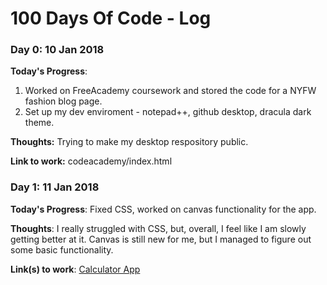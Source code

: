 # 100 Days Of Code - Log

### Day 0: 10 Jan 2018

**Today's Progress**: 
1. Worked on FreeAcademy coursework and stored the code for a NYFW fashion blog page. 
2. Set up my dev enviroment - notepad++, github desktop, dracula dark theme.

**Thoughts:** Trying to make my desktop respository public. 

**Link to work:** codeacademy/index.html

### Day 1: 11 Jan 2018

**Today's Progress**: Fixed CSS, worked on canvas functionality for the app.

**Thoughts**: I really struggled with CSS, but, overall, I feel like I am slowly getting better at it. Canvas is still new for me, but I managed to figure out some basic functionality.

**Link(s) to work**: [Calculator App](http://www.example.com)
